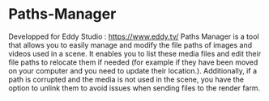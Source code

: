 # Paths-Manager
Developped for Eddy Studio : https://www.eddy.tv/
Paths Manager is a tool that allows you to easily manage and modify the file paths of images and videos used in a scene. It enables you to list these media files and edit their file paths to relocate them if needed (for example if they have been moved on your computer and you need to update their location.). Additionally, if a path is corrupted and the media is not used in the scene, you have the option to unlink them to avoid issues when sending files to the render farm.
